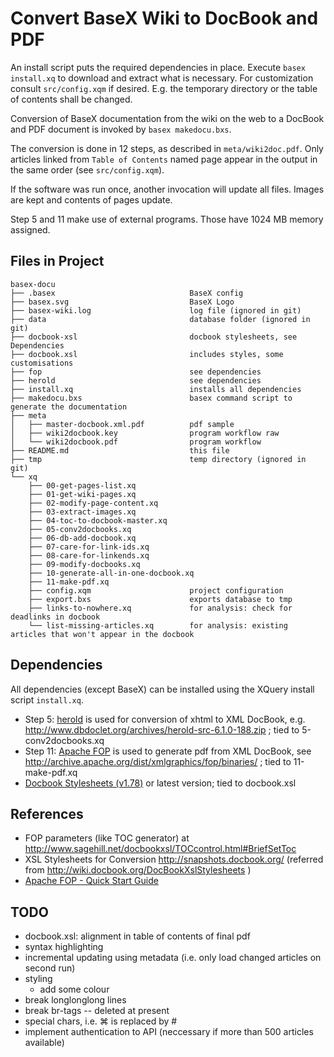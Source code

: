 # Convert BaseX Wiki to DocBook and PDF

An install script puts the required dependencies in place. Execute
`basex install.xq` to download and extract what is necessary.
For customization consult `src/config.xqm` if desired. E.g. the temporary
directory or the table of contents shall be changed.

Conversion of BaseX documentation from the wiki on the web to a DocBook and PDF
document is invoked by `basex makedocu.bxs`.

The conversion is done in 12 steps, as described in `meta/wiki2doc.pdf`.
Only articles linked from `Table of Contents` named page appear in the
output in the same order (see `src/config.xqm`).

If the software was run once, another invocation will update all files. Images
are kept and contents of pages update.

Step 5 and 11 make use of external programs. Those have 1024 MB memory assigned.


## Files in Project

    basex-docu
    ├── .basex                              BaseX config
    ├── basex.svg                           BaseX Logo
    ├── basex-wiki.log                      log file (ignored in git)
    ├── data                                database folder (ignored in git)
    ├── docbook-xsl                         docbook stylesheets, see Dependencies
    ├── docbook.xsl                         includes styles, some customisations
    ├── fop                                 see dependencies
    ├── herold                              see dependencies
    ├── install.xq                          installs all dependencies
    ├── makedocu.bxs                        basex command script to generate the documentation
    ├── meta
    │   ├── master-docbook.xml.pdf          pdf sample
    │   ├── wiki2docbook.key                program workflow raw
    │   └── wiki2docbook.pdf                program workflow
    ├── README.md                           this file
    ├── tmp                                 temp directory (ignored in git)
    └── xq
        ├── 00-get-pages-list.xq
        ├── 01-get-wiki-pages.xq
        ├── 02-modify-page-content.xq
        ├── 03-extract-images.xq
        ├── 04-toc-to-docbook-master.xq
        ├── 05-conv2docbooks.xq
        ├── 06-db-add-docbook.xq
        ├── 07-care-for-link-ids.xq
        ├── 08-care-for-linkends.xq
        ├── 09-modify-docbooks.xq
        ├── 10-generate-all-in-one-docbook.xq
        ├── 11-make-pdf.xq
        ├── config.xqm                      project configuration
        ├── export.bxs                      exports database to tmp
        ├── links-to-nowhere.xq             for analysis: check for deadlinks in docbook
        └── list-missing-articles.xq        for analysis: existing articles that won't appear in the docbook


## Dependencies
All dependencies (except BaseX) can be installed using the XQuery install
script `install.xq`.

* Step 5: [herold](http://www.dbdoclet.org/) is used for conversion of xhtml to XML DocBook,
  e.g. http://www.dbdoclet.org/archives/herold-src-6.1.0-188.zip ;
  tied to 5-conv2docbooks.xq
* Step 11: [Apache FOP](http://xmlgraphics.apache.org/fop/) is used to generate pdf from XML DocBook,
  see http://archive.apache.org/dist/xmlgraphics/fop/binaries/ ;
  tied to 11-make-pdf.xq
* [Docbook Stylesheets (v1.78)](http://sourceforge.net/projects/docbook/files/docbook-xsl-ns/1.78.1/) or latest version;
  tied to docbook.xsl


## References

* FOP parameters (like TOC generator) at http://www.sagehill.net/docbookxsl/TOCcontrol.html#BriefSetToc
* XSL Stylesheets for Conversion
    http://snapshots.docbook.org/ (referred from http://wiki.docbook.org/DocBookXslStylesheets )
* [Apache FOP - Quick Start Guide](http://xmlgraphics.apache.org/fop/quickstartguide.html)


## TODO

- docbook.xsl: alignment in table of contents of final pdf
- syntax highlighting
- incremental updating using metadata (i.e. only load changed articles on second run)
- styling
  - add some colour
- break longlonglong lines
- break br-tags -- deleted at present
- special chars, i.e. ⌘ is replaced by #
- implement authentication to API (neccessary if more than 500 articles available)
